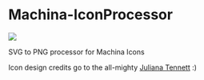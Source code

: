 # Machina-IconProcessor

![](https://github.com/garciadelcastillo/Machina-IconProcessor/blob/master/svgProcessor/contacts/MachinaIcons_Dynamo_Large.png)

SVG to PNG processor for Machina Icons

Icon design credits go to the all-mighty [Juliana Tennett](https://julianatennett.github.io/) :)
